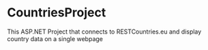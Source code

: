 # CountriesProject
This ASP.NET Project that connects to RESTCountries.eu and display country data on a single webpage

